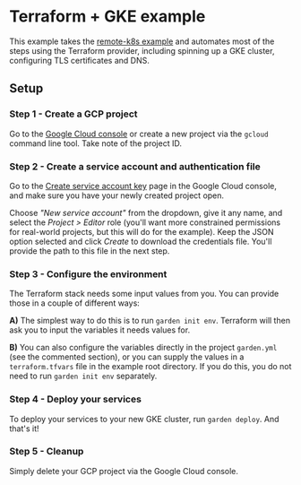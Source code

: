 # Terraform + GKE example

This example takes the [remote-k8s example](../remote-k8s) and automates most of the steps
using the Terraform provider, including spinning up a GKE cluster, configuring TLS certificates
and DNS.

## Setup

### Step 1 - Create a GCP project

Go to the [Google Cloud console](https://console.cloud.google.com) or create a new project via the
`gcloud` command line tool. Take note of the project ID.

### Step 2 - Create a service account and authentication file

Go to the [Create service account key](https://console.cloud.google.com/apis/credentials/serviceaccountkey)
page in the Google Cloud console, and make sure you have your newly created project open.

Choose _"New service account"_ from the dropdown, give it any name, and select the _Project > Editor_ role
(you'll want more constrained permissions for real-world projects, but this will do for the example).
Keep the JSON option selected and click _Create_ to download the credentials file. You'll provide the
path to this file in the next step.

### Step 3 - Configure the environment

The Terraform stack needs some input values from you. You can provide those in a couple of different ways:

**A)** The simplest way to do this is to run `garden init env`. Terraform will then ask you to input
the variables it needs values for.

**B)** You can also configure the variables directly in the project `garden.yml` (see the commented section),
or you can supply the values in a `terraform.tfvars` file in the example root directory. If you do this,
you do not need to run `garden init env` separately.

### Step 4 - Deploy your services

To deploy your services to your new GKE cluster, run `garden deploy`. And that's it!

### Step 5 - Cleanup

Simply delete your GCP project via the Google Cloud console.
